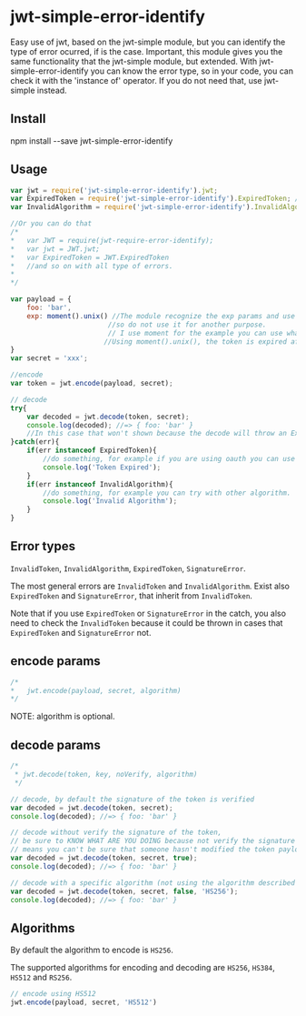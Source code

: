 # jwt-simple-error-identify
Easy use of jwt, based on the jwt-simple module, but you can identify the type of error ocurred, if is the case.
Important, this module gives you the same functionality that the jwt-simple module, but extended. With jwt-simple-error-identify you can know the error type, so in your code, you can check it with the 'instance of' operator. If you do not need that, use jwt-simple instead.


## Install
npm install --save jwt-simple-error-identify

## Usage

```javascript
var jwt = require('jwt-simple-error-identify').jwt;
var ExpiredToken = require('jwt-simple-error-identify').ExpiredToken; //the error
var InvalidAlgorithm = require('jwt-simple-error-identify').InvalidAlgorithm; //the error

//Or you can do that
/*
*	var JWT = require(jwt-require-error-identify);
*	var jwt = JWT.jwt;
*	var ExpiredToken = JWT.ExpiredToken
*	//and so on with all type of errors.
*
*/

var payload = {
	foo: 'bar',
	exp: moment().unix() //The module recognize the exp params and use it as the expiration time, 
						//so do not use it for another purpose.
						// I use moment for the example you can use whatever you want.
					   //Using moment().unix(), the token is expired after creation so we will catch the ExpiredToken error.
}
var secret = 'xxx';

//encode
var token = jwt.encode(payload, secret);

// decode
try{
	var decoded = jwt.decode(token, secret);
	console.log(decoded); //=> { foo: 'bar' }
	//In this case that won't shown because the decode will throw an ExpiredToken error.
}catch(err){
	if(err instanceof ExpiredToken){
		//do something, for example if you are using oauth you can use the refresh token to obtain a new access token.
		console.log('Token Expired');
	}
	if(err instanceof InvalidAlgorithm){
		//do something, for example you can try with other algorithm.
		console.log('Invalid Algorithm');
	}
}
```

## Error types
	
`InvalidToken`, `InvalidAlgorithm`, `ExpiredToken`, `SignatureError`.

The most general errors are `InvalidToken` and `InvalidAlgorithm`.
Exist also `ExpiredToken` and `SignatureError`, that inherit from `InvalidToken`.
   
Note that if you use `ExpiredToken` or `SignatureError` in the catch,
you also need to check the `InvalidToken` because it could be thrown 
in cases that `ExpiredToken` and `SignatureError` not.
    

## encode params
```javascript
/*
*	jwt.encode(payload, secret, algorithm)
*/
```
NOTE: algorithm is optional.

## decode params

```javascript
/*
 * jwt.decode(token, key, noVerify, algorithm)
 */

// decode, by default the signature of the token is verified
var decoded = jwt.decode(token, secret);
console.log(decoded); //=> { foo: 'bar' }

// decode without verify the signature of the token,
// be sure to KNOW WHAT ARE YOU DOING because not verify the signature
// means you can't be sure that someone hasn't modified the token payload
var decoded = jwt.decode(token, secret, true);
console.log(decoded); //=> { foo: 'bar' }

// decode with a specific algorithm (not using the algorithm described in the token payload)
var decoded = jwt.decode(token, secret, false, 'HS256');
console.log(decoded); //=> { foo: 'bar' }
```

## Algorithms

By default the algorithm to encode is `HS256`.

The supported algorithms for encoding and decoding are `HS256`, `HS384`, `HS512` and `RS256`.

```javascript
// encode using HS512
jwt.encode(payload, secret, 'HS512')


```
